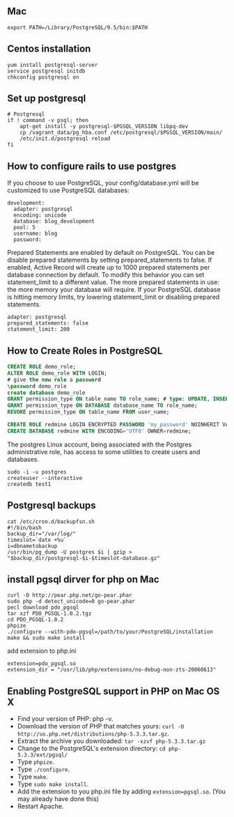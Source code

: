 Mac
---
```
export PATH=/Library/PostgreSQL/9.5/bin:$PATH
```

Centos installation
---
``` shell
yum install postgresql-server
service postgresql initdb
chkconfig postgresql on
```

Set up postgresql
---
```shell
# Postgresql
if ! command -v psql; then
    apt-get install -y postgresql-$PGSQL_VERSION libpq-dev
    cp /vagrant_data/pg_hba.conf /etc/postgresql/$PGSQL_VERSION/main/
    /etc/init.d/postgresql reload
fi
```

How to configure rails to use postgres
---
If you choose to use PostgreSQL, your config/database.yml will be customized to use PostgreSQL databases:
```
development:
  adapter: postgresql
  encoding: unicode
  database: blog_development
  pool: 5
  username: blog
  password:
```
Prepared Statements are enabled by default on PostgreSQL. You can be disable prepared statements by setting prepared_statements to false.
If enabled, Active Record will create up to 1000 prepared statements per database connection by default. To modify this behavior you can set statement_limit to a different value.
The more prepared statements in use: the more memory your database will require. If your PostgreSQL database is hitting memory limits, try lowering statement_limit or disabling prepared statements.
```
adapter: postgresql
prepared_statements: false
statement_limit: 200
```
How to Create Roles in PostgreSQL
---
```sql
CREATE ROLE demo_role;
ALTER ROLE demo_role WITH LOGIN;
# give the new role a password
\password demo_role
create database demo_role
GRANT permission_type ON table_name TO role_name; # type: UPDATE, INSERT, ALL, etc.
GRANT permission_type ON DATABASE database_name TO role_name;
REVOKE permission_type ON table_name FROM user_name;
```

```sql
CREATE ROLE redmine LOGIN ENCRYPTED PASSWORD 'my_password' NOINHERIT VALID UNTIL 'infinity';
CREATE DATABASE redmine WITH ENCODING='UTF8' OWNER=redmine;
```

The postgres Linux account, being associated with the Postgres administrative role, has access to some utilities to create users and databases.
```shell
sudo -i -u postgres
createuser --interactive
createdb test1
```
Postgresql backups
---
```shell
cat /etc/cron.d/backupfsn.sh
#!/bin/bash
backup_dir="/var/log/"
timeslot=`date +%u`
i=dbnametobackup
/usr/bin/pg_dump -U postgres $i | gzip > "$backup_dir/postgresql-$i-$timeslot-database.gz"
```
install pgsql dirver for php on Mac
---
```
curl -O http://pear.php.net/go-pear.phar
sudo php -d detect_unicode=0 go-pear.phar
pecl download pdo_pgsql
tar xzf PDO_PGSQL-1.0.2.tgz
cd PDO_PGSQL-1.0.2
phpize
./configure --with-pdo-pgsql=/path/to/your/PostgreSQL/installation
make && sudo make install
```
add extension to php.ini
```
extension=pdo_pgsql.so
extension_dir = "/usr/lib/php/extensions/no-debug-non-zts-20060613"
```
Enabling PostgreSQL support in PHP on Mac OS X
---

- Find your version of PHP: php -v.
- Download the version of PHP that matches yours: `curl -O http://us.php.net/distributions/php-5.3.3.tar.gz`.
- Extract the archive you downloaded: `tar -xzvf php-5.3.3.tar.gz`
- Change to the PostgreSQL's extension directory: `cd php-5.3.3/ext/pgsql/`
- Type `phpize`.
- Type `./configure`.
- Type `make`.
- Type `sudo make install`.
- Add the extension to you php.ini file by adding `extension=pgsql.so`. (You may already have done this)
- Restart Apache.
